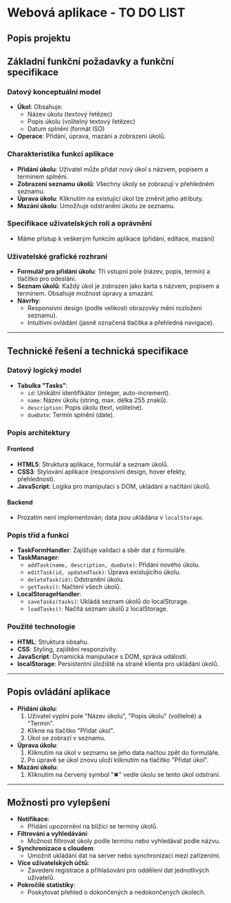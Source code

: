 # Webová aplikace - TO DO LIST

## Popis projektu

## Základní funkční požadavky a funkční specifikace

### Datový konceptuální model
- **Úkol**: Obsahuje:
  - Název úkolu (textový řetězec)
  - Popis úkolu (volitelný textový řetězec)
  - Datum splnění (formát ISO)
- **Operace**: Přidání, úprava, mazání a zobrazení úkolů.

### Charakteristika funkcí aplikace
- **Přidání úkolu**: Uživatel může přidat nový úkol s názvem, popisem a termínem splnění.
- **Zobrazení seznamu úkolů**: Všechny úkoly se zobrazují v přehledném seznamu.
- **Úprava úkolu**: Kliknutím na existující úkol lze změnit jeho atributy.
- **Mazání úkolu**: Umožňuje odstranění úkolu ze seznamu.

### Specifikace uživatelských rolí a oprávnění
-  Máme přístup k veškerým funkcím aplikace (přidání, editace, mazání)

### Uživatelské grafické rozhraní 
- **Formulář pro přidání úkolu**: Tři vstupní pole (název, popis, termín) a tlačítko pro odeslání.
- **Seznam úkolů**: Každý úkol je zobrazen jako karta s názvem, popisem a termínem. Obsahuje možnost úpravy a smazání.
- **Návrhy**:
  - Responsivní design (podle velikosti obrazovky mění rozložení seznamu).
  - Intuitivní ovládání (jasně označená tlačítka a přehledná navigace).


---

## Technické řešení a technická specifikace

### Datový logický model
- **Tabulka "Tasks"**:
  - `id`: Unikátní identifikátor (integer, auto-increment).
  - `name`: Název úkolu (string, max. délka 255 znaků).
  - `description`: Popis úkolu (text, volitelné).
  - `dueDate`: Termín splnění (date).

### Popis architektury

#### Frontend
- **HTML5**: Struktura aplikace, formulář a seznam úkolů.
- **CSS3**: Stylování aplikace (responsivní design, hover efekty, přehlednost).
- **JavaScript**: Logika pro manipulaci s DOM, ukládání a načítání úkolů.

#### Backend
- Prozatím není implementován; data jsou ukládána v `localStorage`.

### Popis tříd a funkcí
- **TaskFormHandler**: Zajišťuje validaci a sběr dat z formuláře.
- **TaskManager**:
  - `addTask(name, description, dueDate)`: Přidání nového úkolu.
  - `editTask(id, updatedTask)`: Úprava existujícího úkolu.
  - `deleteTask(id)`: Odstranění úkolu.
  - `getTasks()`: Načtení všech úkolů.
- **LocalStorageHandler**:
  - `saveTasks(tasks)`: Ukládá seznam úkolů do localStorage.
  - `loadTasks()`: Načítá seznam úkolů z localStorage.

### Použité technologie
- **HTML**: Struktura obsahu.
- **CSS**: Styling, zajištění responzivity.
- **JavaScript**: Dynamická manipulace s DOM, správa událostí.
- **localStorage**: Persistentní úložiště na straně klienta pro ukládání úkolů.

---

## Popis ovládání aplikace
- **Přidání úkolu**:
  1. Uživatel vyplní pole "Název úkolu", "Popis úkolu" (volitelné) a "Termín".
  2. Klikne na tlačítko "Přidat úkol".
  3. Úkol se zobrazí v seznamu.
- **Úprava úkolu**:
  1. Kliknutím na úkol v seznamu se jeho data načtou zpět do formuláře.
  2. Po úpravě se úkol znovu uloží kliknutím na tlačítko "Přidat úkol".
- **Mazání úkolu**:
  1. Kliknutím na červený symbol "✖" vedle úkolu se tento úkol odstraní.

---

## Možnosti pro vylepšení
- **Notifikace**:
  - Přidání upozornění na blížící se termíny úkolů.
- **Filtrování a vyhledávání**:
  - Možnost filtrovat úkoly podle termínu nebo vyhledávat podle názvu.
- **Synchronizace s cloudem**:
  - Umožnit ukládání dat na server nebo synchronizaci mezi zařízeními.
- **Více uživatelských účtů**:
  - Zavedení registrace a přihlašování pro oddělení dat jednotlivých uživatelů.
- **Pokročilé statistiky**:
  - Poskytovat přehled o dokončených a nedokončených úkolech.
